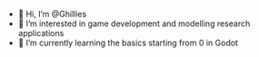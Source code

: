 - 👋 Hi, I’m @Ghillies
- 👀 I’m interested in game development and modelling research applications
- 🌱 I’m currently learning the basics starting from 0 in Godot

<!---
Ghillies/Ghillies is a ✨ special ✨ repository because its `README.md` (this file) appears on your GitHub profile.
You can click the Preview link to take a look at your changes.
--->
